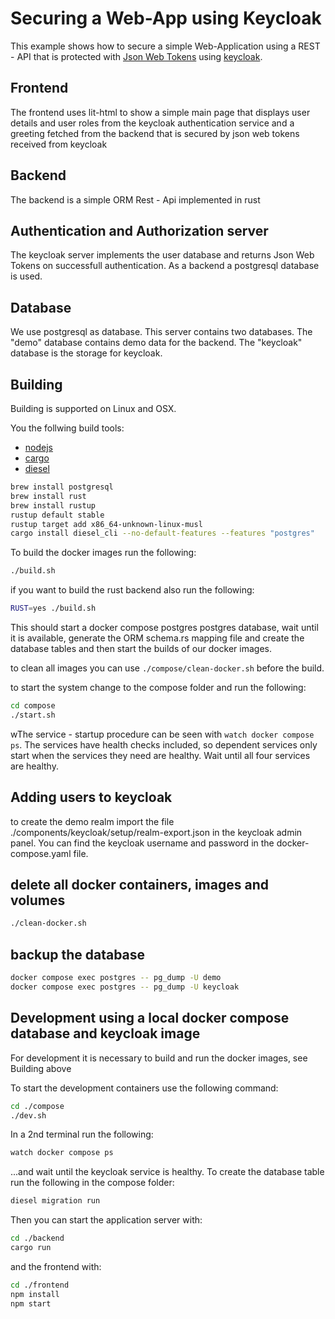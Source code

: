 # Securing a Web-App using Keycloak

This example shows how to secure a simple Web-Application using a REST - API that is protected with [Json Web Tokens](https://jwt.io/) using [keycloak](https://www.keycloak.org/).


## Frontend

The frontend uses lit-html to show a simple main page that displays user details and user roles from the keycloak authentication service and a greeting fetched from the backend that is secured by json web tokens received from keycloak

## Backend

The backend is a simple ORM Rest - Api implemented in rust

## Authentication and Authorization server

The keycloak server implements the user database and returns Json Web Tokens on successfull authentication. As a backend a postgresql database is used.

## Database

We use postgresql as database. This server contains two databases. The "demo" database contains demo data for the backend. The "keycloak" database is the storage for keycloak.


## Building

Building is supported on Linux and OSX.

You the follwing build tools:
- [nodejs](https://nodejs.org/)
- [cargo](https://doc.rust-lang.org/stable/cargo/index.html)
- [diesel](https://diesel.rs/)

```bash
brew install postgresql
brew install rust
brew install rustup
rustup default stable
rustup target add x86_64-unknown-linux-musl
cargo install diesel_cli --no-default-features --features "postgres"
```


To build the docker images run the following:
```bash
./build.sh
```

if you want to build the rust backend also run the following:
```bash
RUST=yes ./build.sh
```
This should start a docker compose postgres postgres database, wait until it is available, 
generate the ORM schema.rs mapping file and create the database tables and then start the builds of our docker images.

to clean all images you can use ```./compose/clean-docker.sh``` before the build.

to start the system change to the compose folder and run the following:
```bash
cd compose
./start.sh
```
wThe service - startup procedure can be seen with ```watch docker compose ps```.
The services have health checks included, so dependent services only start when the services they need are healthy. Wait until all four services are healthy.

## Adding users to keycloak

to create the demo realm import the file ./components/keycloak/setup/realm-export.json in the keycloak admin panel. You can find the keycloak username and password in the docker-compose.yaml file.

## delete all docker containers, images and volumes

```bash
./clean-docker.sh
```

## backup the database

```bash
docker compose exec postgres -- pg_dump -U demo
docker compose exec postgres -- pg_dump -U keycloak
```

## Development using a local docker compose database and keycloak image

For development it is necessary to build and run the docker images, see Building above

To start the development containers use the following command:
```bash
cd ./compose
./dev.sh
```

In a 2nd terminal run the following: 
```bash
watch docker compose ps
```
...and wait until the keycloak service is healthy.
To create the database table run the following in the compose folder:
```bash
diesel migration run
```
Then you can start the application server with:
```bash
cd ./backend
cargo run
```
and the frontend with:

```bash
cd ./frontend
npm install
npm start
```
